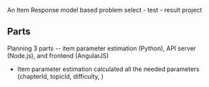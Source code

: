An Item Response model based problem select - test - result project

## Parts

Planning 3 parts -- item parameter estimation (Python), API server (Node.js), and frontend (AngularJS)

* Item parameter estimation calculated all the needed parameters (chapterId, topicId, difficulty, )